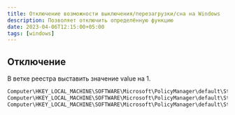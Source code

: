 ```yaml
---
title: Отключение возможности выключения/перезагрузки/сна на Windows
description: Позволяет отключить определённую функцию
date: 2023-04-06T12:15:00+05:00
tags: [windows]
---
```


## Отключение
В ветке реестра выставить значение value на 1.

```python
Computer\HKEY_LOCAL_MACHINE\SOFTWARE\Microsoft\PolicyManager\default\Start\HideShutDown
Computer\HKEY_LOCAL_MACHINE\SOFTWARE\Microsoft\PolicyManager\default\Start\HideRestart
Computer\HKEY_LOCAL_MACHINE\SOFTWARE\Microsoft\PolicyManager\default\Start\HideSleep
```
